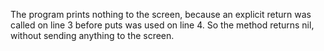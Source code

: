 The program prints nothing to the screen, because an explicit return was called on line 3 before puts was used on line 4. So the method returns nil, without sending anything to the screen.